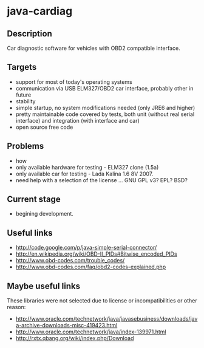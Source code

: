 java-cardiag
============

Description
------------
Car diagnostic software for vehicles with OBD2 compatible interface.

Targets
-------
- support for most of today's operating systems
- communication via USB ELM327/OBD2 car interface, probably other in future
- stability
- simple startup, no system modifications needed (only JRE6 and higher)
- pretty maintainable code covered by tests, both unit (without real serial interface)
  and integration (with interface and car)
- open source free code

Problems
---------
- how
- only available hardware for testing - ELM327 clone (1.5a)
- only available car for testing - Lada Kalina 1.6 8V 2007.
- need help with a selection of the license ... GNU GPL v3? EPL? BSD?

Current stage
-------------
 - begining development.

Useful links
------------
- http://code.google.com/p/java-simple-serial-connector/
- http://en.wikipedia.org/wiki/OBD-II_PIDs#Bitwise_encoded_PIDs
- http://www.obd-codes.com/trouble_codes/
- http://www.obd-codes.com/faq/obd2-codes-explained.php

Maybe useful links
------------------
These libraries were not selected due to license or incompatibilities or other reason:
- http://www.oracle.com/technetwork/java/javasebusiness/downloads/java-archive-downloads-misc-419423.html
- http://www.oracle.com/technetwork/java/index-139971.html
- http://rxtx.qbang.org/wiki/index.php/Download

